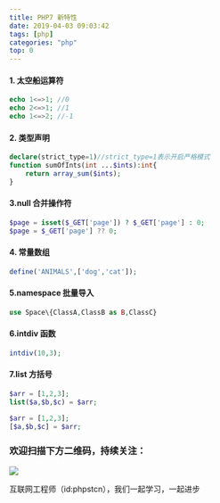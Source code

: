 ```yaml
---
title: PHP7 新特性
date: 2019-04-03 09:03:42
tags: [php]
categories: "php"
top: 0
---
```


#### 1. 太空船运算符

```php
echo 1<=>1; //0
echo 2<=>1; //1
echo 1<=>2; //-1
```

#### 2. 类型声明

```php
declare(strict_type=1)//strict_type=1表示开启严格模式
function sumOfInts(int ...$ints):int{
    return array_sum($ints);
}
```

#### 3.null 合并操作符

```php
$page = isset($_GET['page']) ? $_GET['page'] : 0;
$page = $_GET['page'] ?? 0;
```

#### 4. 常量数组

```php
define('ANIMALS',['dog','cat']);
```

#### 5.namespace 批量导入

```php
use Space\{ClassA,ClassB as B,ClassC}
```

#### 6.intdiv 函数

```php
intdiv(10,3);
```

#### 7.list 方括号

```php
$arr = [1,2,3];
list($a,$b,$c) = $arr;

$arr = [1,2,3];
[$a,$b,$c] = $arr;
```

### 欢迎扫描下方二维码，持续关注：

![](https://ww1.sinaimg.cn/large/a616b9a4gy1g4xzv954a4j20760763yo.jpg)

互联网工程师（id:phpstcn），我们一起学习，一起进步
